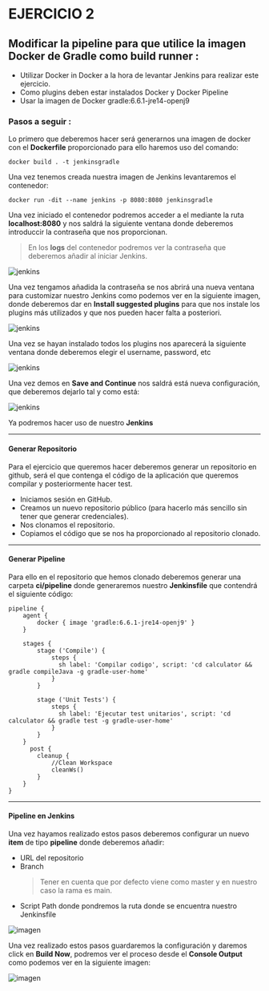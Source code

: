 # EJERCICIO 2
## Modificar la pipeline para que utilice la imagen Docker de Gradle como build runner :
 
- Utilizar Docker in Docker a la hora de levantar Jenkins para realizar este ejercicio.
- Como plugins deben estar instalados Docker y Docker Pipeline
- Usar la imagen de Docker gradle:6.6.1-jre14-openj9

### Pasos a seguir : 

Lo primero que deberemos hacer será generarnos una imagen de docker con el **Dockerfile** proporcionado para ello haremos uso del comando:

```properties
docker build . -t jenkinsgradle
```

Una vez tenemos creada nuestra imagen de Jenkins levantaremos el contenedor:  

```properties
docker run -dit --name jenkins -p 8080:8080 jenkinsgradle
```

Una vez iniciado el contenedor podremos acceder a el mediante la ruta **localhost:8080** y nos saldrá la siguiente ventana donde deberemos introduccir la contraseña que nos proporcionan.


> En los **logs** del contenedor podremos ver la contraseña que deberemos añadir al iniciar Jenkins.

![jenkins](../imagenes/jenkins.png)

Una vez tengamos añadida la contraseña se nos abrirá una nueva ventana para customizar nuestro Jenkins como podemos ver en la siguiente imagen, donde deberemos dar en **Install suggested plugins** para que nos instale los plugins más utilizados y que nos pueden hacer falta a posteriori.

![jenkins](../imagenes/jenkins1.png)


Una vez se hayan instalado todos los plugins nos aparecerá la siguiente ventana donde deberemos elegir el username, password, etc 

![jenkins](../imagenes/jenkins2.png)

Una vez demos en **Save and Continue** nos saldrá está nueva configuración, que deberemos dejarlo tal y como está: 

![jenkins](../imagenes/jenkins3.png)

Ya podremos hacer uso de nuestro **Jenkins**

---
#### Generar Repositorio 
Para el ejercicio que queremos hacer deberemos generar un repositorio en github, será el que contenga el código de la aplicación que queremos compilar y posteriormente hacer test. 
- Iniciamos sesión en GitHub.
- Creamos un nuevo repositorio público (para hacerlo más sencillo sin tener que generar credenciales).
- Nos clonamos el repositorio.
- Copiamos el código que se nos ha proporcionado al repositorio clonado.

---
#### Generar Pipeline
Para ello en el repositorio que hemos clonado deberemos generar una carpeta **ci/pipeline** donde generaremos nuestro **Jenkinsfile** que contendrá el siguiente código:

```properties
pipeline {
    agent {
        docker { image 'gradle:6.6.1-jre14-openj9' }
    }

    stages {
        stage ('Compile') {
            steps {
              sh label: 'Compilar codigo', script: 'cd calculator && gradle compileJava -g gradle-user-home'
            }        
        }

        stage ('Unit Tests') {
            steps {
              sh label: 'Ejecutar test unitarios', script: 'cd calculator && gradle test -g gradle-user-home'
            }
        }
    }
      post {
        cleanup {
            //Clean Workspace
            cleanWs()
        }
    }
}

```

---
#### Pipeline en Jenkins
Una vez hayamos realizado estos pasos deberemos configurar un nuevo **item** de tipo **pipeline** donde deberemos añadir:
- URL del repositorio
- Branch
  > Tener en cuenta que por defecto viene como master y en nuestro caso la rama es main.
- Script Path donde pondremos la ruta donde se encuentra nuestro Jenkinsfile

![imagen](../imagenes/jenkins4.png)

Una vez realizado estos pasos guardaremos la configuración y daremos click en **Build Now**, podremos ver el proceso desde el **Console Output** como podemos ver en la siguiente imagen:

![imagen](../imagenes/jenkins6.png)


